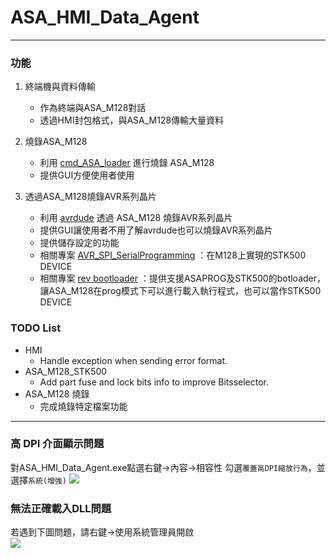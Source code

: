 # ASA_HMI_Data_Agent

---

### 功能
1. 終端機與資料傳輸  
    - 作為終端與ASA_M128對話  
    - 透過HMI封包格式，與ASA_M128傳輸大量資料  

2. 燒錄ASA_M128  
    - 利用 [cmd_ASA_loader](https://github.com/mickey9910326/cmd_ASA_loader) 進行燒錄 ASA_M128  
    - 提供GUI方便使用者使用

3. 透過ASA_M128燒錄AVR系列晶片  
    - 利用 [avrdude](http://savannah.nongnu.org/projects/avrdude) 透過 ASA_M128 燒錄AVR系列晶片  
    - 提供GUI讓使用者不用了解avrdude也可以燒錄AVR系列晶片  
    - 提供儲存設定的功能
    - 相關專案 [AVR_SPI_SerialProgramming](https://github.com/mickey9910326/AVR_SPI_SerialProgramming)
      ：在M128上實現的STK500 DEVICE
    - 相關專案 [rev bootloader](https://github.com/nuclear-refugee/bootloader)
      ：提供支援ASAPROG及STK500的botloader，讓ASA_M128在prog模式下可以進行載入執行程式，也可以當作STK500 DEVICE
    

### TODO List

- HMI
    - Handle exception when sending error format.
- ASA_M128_STK500
    - Add part fuse and lock bits info to improve Bitsselector.
- ASA_M128 燒錄
    - 完成燒錄特定檔案功能

---

### 高 DPI 介面顯示問題
對ASA_HMI_Data_Agent.exe點選右鍵->內容->相容性
勾選`覆蓋高DPI縮放行為`，並選擇`系統(增強)`
![](https://i.imgur.com/wIiLdOJ.png)

### 無法正確載入DLL問題  
若遇到下圖問題，請右鍵->使用系統管理員開啟  
![](https://i.imgur.com/omjilnk.png)  
